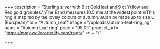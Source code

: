 +++
description = "Sterling silver with 9 ct Gold leaf and 9 ct Yellow and Red gold granules.\nThe Band measures 10.5 mm at the widest point.\nThis ring is inspired by the lovely colours of autumn.\nCan be made up to size U (European)"
id = "Autumn_Leaf"
image = "/uploads/autumn-leaf-ring.jpg"
name = "Autumn Leaf ring"
price = "95.00"
product_url = "https://mmjewellery.netlify.com/rings/"
url = "/"

+++
